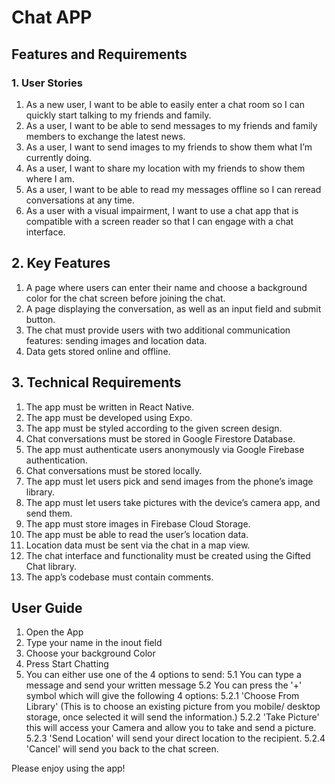# Chat APP

## Features and Requirements

### 1. User Stories
1. As a new user, I want to be able to easily enter a chat room so I can quickly start talking to my
friends and family.
2. As a user, I want to be able to send messages to my friends and family members to exchange
the latest news.
3. As a user, I want to send images to my friends to show them what I’m currently doing.
4. As a user, I want to share my location with my friends to show them where I am.
5. As a user, I want to be able to read my messages offline so I can reread conversations at any
time.
6. As a user with a visual impairment, I want to use a chat app that is compatible with a screen
reader so that I can engage with a chat interface.



## 2. Key Features
1. A page where users can enter their name and choose a background color for the chat screen
before joining the chat.
2. A page displaying the conversation, as well as an input field and submit button.
3. The chat must provide users with two additional communication features: sending images
and location data.
4. Data gets stored online and offline.



## 3. Technical Requirements
1. The app must be written in React Native.
2. The app must be developed using Expo.
3. The app must be styled according to the given screen design.
4. Chat conversations must be stored in Google Firestore Database.
5. The app must authenticate users anonymously via Google Firebase authentication.
6. Chat conversations must be stored locally.
7. The app must let users pick and send images from the phone’s image library.
8. The app must let users take pictures with the device’s camera app, and send them.
9. The app must store images in Firebase Cloud Storage.
10. The app must be able to read the user’s location data.
11. Location data must be sent via the chat in a map view.
12. The chat interface and functionality must be created using the Gifted Chat library.
13. The app’s codebase must contain comments.

## User Guide
1. Open the App
2. Type your name in the inout field
3. Choose your background Color
4. Press Start Chatting
5. You can either use one of the 4 options to send:
  5.1 You can type a message and send your written message
  5.2 You can press the '+' symbol which will give the following 4 options:
    5.2.1 'Choose From Library' (This is to choose an existing picture from you mobile/ desktop storage, once selected it will send the information.)
    5.2.2 'Take Picture' this will access your Camera and allow you to take and send a picture. 
    5.2.3 'Send Location' will send your direct location to the recipient. 
    5.2.4 'Cancel' will send you back to the chat screen. 
  
  Please enjoy using the app!
  
  
